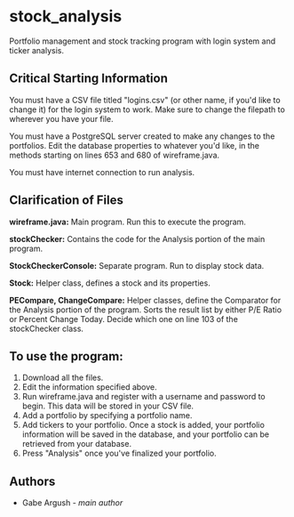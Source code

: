 # stock_analysis
Portfolio management and stock tracking program with login system and ticker analysis.

## Critical Starting Information

You must have a CSV file titled "logins.csv" (or other name, if you'd like to change it) for the login system to work. Make sure to change the filepath to wherever you have your file.

You must have a PostgreSQL server created to make any changes to the portfolios. Edit the database properties to whatever you'd like, in the methods starting on lines 653 and 680 of wireframe.java.

You must have internet connection to run analysis.

## Clarification of Files

**wireframe.java:** Main program. Run this to execute the program.

**stockChecker:** Contains the code for the Analysis portion of the main program.

**StockCheckerConsole:** Separate program. Run to display stock data.

**Stock:** Helper class, defines a stock and its properties.

**PECompare, ChangeCompare:** Helper classes, define the Comparator for the Analysis portion of the program. Sorts the result list by either P/E Ratio or Percent Change Today. Decide which one on line 103 of the stockChecker class.

## To use the program:

1. Download all the files.
2. Edit the information specified above.
3. Run wireframe.java and register with a username and password to begin. This data will be stored in your CSV file.
4. Add a portfolio by specifying a portfolio name.
5. Add tickers to your portfolio. Once a stock is added, your portfolio information will be saved in the database, and your portfolio can be retrieved from your database.
6. Press "Analysis" once you've finalized your portfolio.

## Authors

- Gabe Argush \- _main author_

